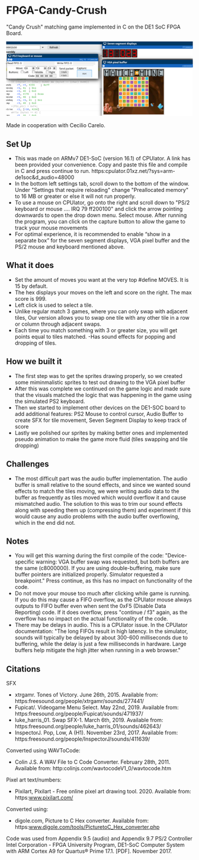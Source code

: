 # FPGA-Candy-Crush
"Candy Crush" matching game implemented in C on the DE1 SoC FPGA Board.

![FPGA Trumpet](./demo.png)

Made in cooperation with Cecilio Carelo.

## Set Up
- This was made on ARMv7 DE1-SoC (version 16.1) of CPUlator.
A link has been provided your convenience. Copy
and paste this file and compile in C and press continue to run.
https:cpulator.01xz.net/?sys=arm-de1soc&d_audio=48000
- In the bottom left settings tab, scroll down to the bottom of the window.
Under "Settings that require reloading" change "Preallocated memory"
to 16 MB or greater or else it will not run properly. 
- To use a mouse on CPUlator, go onto the right and scroll down to
"PS/2 keyboard or mouse .... IRQ 79 ff200100" and click the arrow pointing
downwards to open the drop down menu. Select mouse. After running the program,
you can click on the capture button to allow the game to track your mouse
movements
- For optimal experience, it is recommended to enable “show in a separate box” for the seven segment
displays, VGA pixel buffer and the PS/2 mouse and keyboard mentioned above.

## What it does
- Set the amount of moves you want at the very top #define MOVES. It is 15 by default.
- The hex displays your moves on the left and score on the right. The max
score is 999.
- Left click is used to select a tile.
- Unlike regular match 3 games, where you can only swap with adjacent tiles,
Our version allows you to swap one tile with any other tile in a row
or column through adjacent swaps.
- Each time you match something with 3 or greater size, you will get points
equal to tiles matched.
-Has sound effects for popping and dropping of tiles.


## How we built it
- The first step was to get the sprites drawing properly, so we created some miminmalistic sprites to test out drawing to the VGA pixel buffer
- After this was complete we continued on the game logic and made sure that the visuals matched the logic that was happening in the game using the simulated PS2 keyboard.
- Then we started to implement other devices on the DE1-SOC board to add additional features: PS2 Mouse to control cursor, Audio Buffer to create SFX for tile movement, Seven Segment Display to keep track of score
- Lastly we polished our sprites by making better ones and implemented pseudo animation to make the game more fluid (tiles swapping and tile dropping)

## Challenges
- The most difficult part was the audio buffer implementation. The audio buffer is small relative to the sound effects, and since we wanted sound effects to match the tiles moving, we were writing audio data to the buffer as frequently as tiles moved which would overflow it and cause mismatched audio. The solution to this was to trim our sound effects along with speeding them up (compressing them) and experiment if this would cause any audio problems with the audio buffer overflowing, which in the end did not.

## Notes
- You will get this warning during the first compile of the code:
"Device-specific warning: VGA buffer swap was requested, but both buffers
are the same (c8000000). If you are using double-buffering, make sure buffer
pointers are initialized properly. Simulator requested a breakpoint."
Press continue, as this has no impact on functionality of the code.
- Do not move your mouse too much after clicking while game is running. If you do
this may cause a FIFO overflow, as the CPUlator mouse always outputs to FIFO buffer
even when sent the 0xF5 (Disable Data Reporting) code. If it does overflow,
press "continue / f3" again, as the overflow has no impact on the actual
functionality of the code.
- There may be delays in audio. This is a CPUlator issue. In the CPUlator documentation:
"The long FIFOs result in high latency. In the simulator,
sounds will typically be delayed by about 300-600 milliseconds due to buffering,
while the delay is just a few milliseconds in hardware. Large buffers help
mitigate the high jitter when running in a web browser."

## Citations
SFX
- xtrgamr. Tones of Victory. June 26th, 2015. Available from: https:freesound.org/people/xtrgamr/sounds/277441/
- Fupicat/. Videogame Menu Select. May 22nd, 2019. Available from: https:freesound.org/people/Fupicat/sounds/471937/
- luke_harris_01. Swap SFX-1. March 6th, 2019. Available from: https:freesound.org/people/luke_harris_01/sounds/462643/
- InspectorJ. Pop, Low, A (H1). November 23rd, 2017. Available from: https:freesound.org/people/InspectorJ/sounds/411639/

Converted using WAVToCode:
- Colin J.S. A WAV File to C Code Converter. February 28th, 2011. Available from: http:colinjs.com/wavtocodeV1_0/wavtocode.htm

Pixel art text/numbers:
- Pixilart, Pixilart - Free online pixel art drawing tool. 2020. Available from: https:www.pixilart.com/

Converted using:
- digole.com, Picture to C Hex converter. Available from: https:www.digole.com/tools/PicturetoC_Hex_converter.php

Code was used from Appendix 9.5 (audio) and Appendix 9.7 PS/2 Controller
Intel Corporation - FPGA University Program, DE1-SoC Computer System with ARM Cortex A9 for Quartus® Prime 17.1. [PDF]. November 2017.
